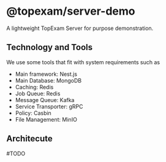 # @topexam/server-demo

A lightweight TopExam Server for purpose demonstration.

## Technology and Tools

We use some tools that fit with system requirements such as

  - Main framework: Nest.js
  - Main Database: MongoDB
  - Caching: Redis
  - Job Queue: Redis
  - Message Queue: Kafka
  - Service Transporter: gRPC
  - Policy: Casbin
  - File Management: MinIO

## Architecute

#TODO

